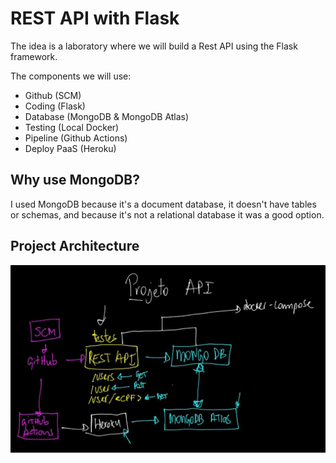 # REST API with Flask

The idea is a laboratory where we will build a Rest API using the Flask framework.

The components we will use:
- Github (SCM)
- Coding (Flask)
- Database (MongoDB & MongoDB Atlas)
- Testing (Local Docker)
- Pipeline (Github Actions)
- Deploy PaaS (Heroku)

## Why use MongoDB?

I used MongoDB because it's a document database, it doesn't have tables or schemas, and because it's not a relational database it was a good option.

## Project Architecture

![Screenshot](/image/project_architecture.png)